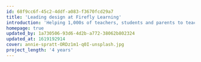 ```yaml
---
id: 68f9cc6f-45c2-4ddf-a083-f3670fcd29a7
title: 'Leading design at Firefly Learning'
introduction: 'Helping 1,000s of teachers, students and parents to teach and learn from anywhere.'
homepage: true
updated_by: 1a730506-93d6-4d2b-a772-38062b802324
updated_at: 1619192914
cover: annie-spratt-ORDz1m1-q0I-unsplash.jpg
project_length: '4 years'
---
```


